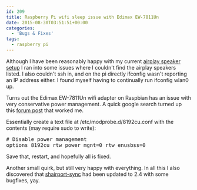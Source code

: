 ```yaml
---
id: 209
title: Raspberry Pi wifi sleep issue with Edimax EW-7811Un
date: 2015-08-30T03:51:51+00:00
categories:
  - 'Bugs & Fixes'
tags:
  - raspberry pi
---
```

Although I have been reasonably happy with my current [airplay speaker setup](http://sticksnglue.com/finally-airplay-speakers/) I ran into some issues where I couldn't find the airplay speakers listed. I also couldn't <span class="lang:sh decode:true crayon-inline">ssh</span> in, and on the pi directly <span class="lang:sh decode:true crayon-inline">ifconfig</span> wasn't reporting an IP address either. I found myself having to continually run <span class="lang:sh decode:true crayon-inline">ifconfig wlan0 up</span>.

Turns out the Edimax EW-7811Un wifi adapter on Raspbian has an issue with very conservative power management. A quick google search turned up this [forum post](https://www.raspberrypi.org/forums/viewtopic.php?t=61665) that worked me.

Essentially create a text file at <span class="lang:default decode:true crayon-inline">/etc/modprobe.d/8192cu.conf</span> with the contents (may require sudo to write):

<pre class="lang:default decode:true "># Disable power management
options 8192cu rtw_power_mgnt=0 rtw_enusbss=0</pre>

Save that, restart, and hopefully all is fixed.

Another small quirk, but still very happy with everything. In all this I also discovered that [shairport-sync](https://github.com/mikebrady/shairport-sync) had been updated to 2.4 with some bugfixes, yay.
